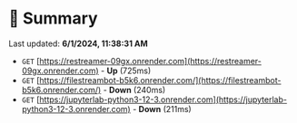 # 📖 Summary
Last updated: **6/1/2024, 11:38:31 AM**

- `GET` [https://restreamer-09gx.onrender.com](https://restreamer-09gx.onrender.com) - **Up** (725ms)
- `GET` [https://filestreambot-b5k6.onrender.com/](https://filestreambot-b5k6.onrender.com/) - **Down** (240ms)
- `GET` [https://jupyterlab-python3-12-3.onrender.com](https://jupyterlab-python3-12-3.onrender.com) - **Down** (211ms)
